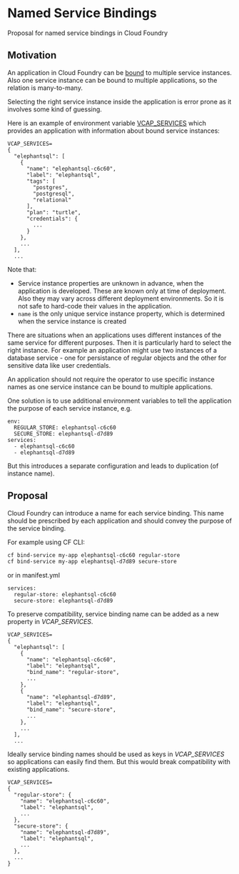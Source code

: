 # Named Service Bindings
Proposal for named service bindings in Cloud Foundry

## Motivation

An application in Cloud Foundry can be [bound][1] to multiple service instances.
Also one service instance can be bound to multiple applications, so the relation is many-to-many.

Selecting the right service instance inside the application is error prone as it involves some kind of guessing.

Here is an example of environment variable [VCAP_SERVICES] which provides an application with information about bound service instances:
```
VCAP_SERVICES=
{
  "elephantsql": [
    {
      "name": "elephantsql-c6c60",
      "label": "elephantsql",
      "tags": [
        "postgres",
        "postgresql",
        "relational"
      ],
      "plan": "turtle",
      "credentials": {
        ...
      }
    },
    ...
  ],
  ...
```
Note that:
* Service instance properties are unknown in advance, when the application is developed. These are known only at time of deployment. Also they may vary across different deployment environments. So it is not safe to hard-code their values in the application.
* `name` is the only unique service instance property, which is determined when the service instance is created

There are situations when an applications uses different instances of the same service for different purposes. Then it is particularly hard to select the right instance. For example an application might use two instances of a database service - one for persistance of regular objects and the other for sensitive data like user credentials.

An application should not require the operator to use specific instance names as one service instance can be bound to multiple applications.

One solution is to use additional environment variables to tell the application the purpose of each service instance, e.g.
```
env:
  REGULAR_STORE: elephantsql-c6c60
  SECURE_STORE: elephantsql-d7d89
services:
  - elephantsql-c6c60
  - elephantsql-d7d89
```
But this introduces a separate configuration and leads to duplication (of instance name).

## Proposal

Cloud Foundry can introduce a name for each service binding. This name should be prescribed by each application and should convey the purpose of the service binding.

For example using CF CLI:
```sh
cf bind-service my-app elephantsql-c6c60 regular-store
cf bind-service my-app elephantsql-d7d89 secure-store
```
or in manifest.yml
```
services:
  regular-store: elephantsql-c6c60
  secure-store: elephantsql-d7d89
```
To preserve compatibility, service binding name can be added as a new property in *VCAP_SERVICES*.
```
VCAP_SERVICES=
{
  "elephantsql": [
    {
      "name": "elephantsql-c6c60",
      "label": "elephantsql",
      "bind_name": "regular-store",
      ...
    },
    {
      "name": "elephantsql-d7d89",
      "label": "elephantsql",
      "bind_name": "secure-store",
      ...
    },
    ...
  ],
  ...
```

Ideally service binding names should be used as keys in *VCAP_SERVICES* so applications can easily find them.
But this would break compatibility with existing applications.
```
VCAP_SERVICES=
{
  "regular-store": {
    "name": "elephantsql-c6c60",
    "label": "elephantsql",
    ...
  },
  "secure-store": {
    "name": "elephantsql-d7d89",
    "label": "elephantsql",
    ...
  },
  ...
}
```


[1]: http://docs.cloudfoundry.org/devguide/services/application-binding.html
[VCAP_SERVICES]: http://docs.cloudfoundry.org/devguide/deploy-apps/environment-variable.html#VCAP-SERVICES

